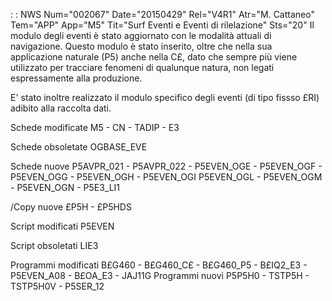  :  : NWS Num="002067" Date="20150429" Rel="V4R1" Atr="M. Cattaneo" Tem="APP" App="M5" Tit="Surf Eventi e Eventi di rilelazione" Sts="20"
Il modulo degli eventi è stato aggiornato con le modalità attuali di navigazione.
Questo modulo è stato inserito, oltre che nella sua applicazione naturale (P5) anche nella C£, dato
che sempre più viene utilizzato per tracciare fenomeni di qualunque natura, non legati espressamente
alla produzione.

E' stato inoltre realizzato il modulo specifico degli eventi (di tipo fissso £RI) adibito alla raccolta dati.

Schede modificate
M5 - CN - TADIP - E3

Schede obsoletate
OGBASE_EVE

Schede nuove
P5AVPR_021 - P5AVPR_022 - P5EVEN_OGE - P5EVEN_OGF - P5EVEN_OGG - P5EVEN_OGH - P5EVEN_OGI P5EVEN_OGL - P5EVEN_OGM - P5EVEN_OGN - P5E3_LI1

/Copy nuove
£P5H - £P5HDS

Script modificati
P5EVEN

Script obsoletati
LIE3

Programmi modificati
B£G460 - B£G460_C£ - B£G460_P5 - B£IQ2_E3 - P5EVEN_A08 - B£OA_E3 -  JAJ11G 
Programmi nuovi
P5P5H0 - TSTP5H - TSTP5H0V - P5SER_12
